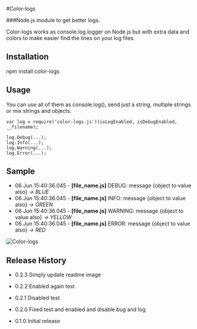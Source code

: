 #Color-logs

###Node.js module to get better logs. 

Color-logs works as console.log logger on Node.js but with extra data and colors to make easier find the lines on your log files.

## Installation

  npm install color-logs

## Usage
You can use all of them as console.log(), send just a string, multiple strings or mix strings and objects.

    var log = require('color-logs.js')(isLogEnabled, isDebugEnabled, __filename);
    
    log.Debug(...);
    log.Info(...);
    log.Warning(...);
    log.Error(...);


## Sample

- 06 Jun 15:40:36.045 - **[file_name.js]** DEBUG: message {object to value also} *-> BLUE*
- 06 Jun 15:40:36.045 - **[file_name.js]** INFO: message {object to value also} *-> GREEN*
- 06 Jun 15:40:36.045 - **[file_name.js]** WARNING: message {object to value also} *-> YELLOW*
- 06 Jun 15:40:36.045 - **[file_name.js]** ERROR: message {object to value also} *-> RED*

![Color-logs](http://i59.tinypic.com/15mb9y9.png)



## Release History

* 0.2.3 Simply update readme image

* 0.2.2 Enabled again test

* 0.2.1 Disabled test

* 0.2.0 Fixed test and enabled and disable bug and log

* 0.1.0 Initial release
